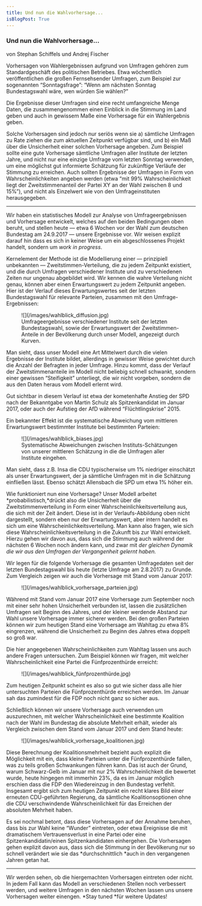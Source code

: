 ```yaml
---
title: Und nun die Wahlvorhersage...
isBlogPost: True
---
```


### Und nun die Wahlvorhersage…

von Stephan Schiffels und Andrej Fischer

Vorhersagen von Wahlergebnissen aufgrund von Umfragen gehören zum
Standardgeschäft des politischen Betriebes. Etwa wöchentlich veröffentlichen die
großen Fernsehsender Umfragen, zum Beispiel zur sogenannten “Sonntagsfrage”:
“Wenn am nächsten Sonntag Bundestagswahl wäre, wen würden Sie wählen?”

Die Ergebnisse dieser Umfragen sind eine recht umfangreiche Menge Daten, die
zusammengenommen einen Einblick in die Stimmung im Land geben und auch in
gewissem Maße eine Vorhersage für ein Wahlergebnis geben.

Solche Vorhersagen sind jedoch nur seriös wenn sie a) sämtliche Umfragen zu Rate
ziehen die zum aktuellen Zeitpunkt verfügbar sind, und b) ein Maß über die
Unsicherheit einer solchen Vorhersage angeben. Zum Beispiel sollte eine gute
Vorhersage sämtliche Umfragen aller Institute der letzten Jahre, und nicht nur
eine einzige Umfrage vom letzten Sonntag verwenden, um eine möglichst gut
informierte Schätzung für zukünftige Verläufe der Stimmung zu erreichen. Auch
sollten Ergebnisse der Umfragen in Form von Wahrscheinlichkeiten angeben werden
(etwa “mit 99% Wahrscheinlichkeit liegt der Zweitstimmenanteil der Partei XY an
der Wahl zwischen 8 und 15%”), und nicht als Einzelwert wie von den
Umfrageinstituten herausgegeben.

*****

Wir haben ein statistisches Modell zur Analyse von Umfrageergebnissen und
Vorhersage entwickelt, welches auf den beiden Bedingungen oben beruht, und
stellen heute — etwa 6 Wochen vor der Wahl zum deutschen Bundestag am 24.9.2017
— unsere Ergebnisse vor. Wir weisen explizit darauf hin dass es sich in keiner
Weise um ein abgeschlossenes Projekt handelt, sondern um *work in progress*.

Kernelement der Methode ist die Modellierung einer — prinzipiell unbekannten —
Zweitstimmen-Verteilung, die zu jedem Zeitpunkt existiert, und die durch
Umfragen verschiedener Institute und zu verschiedenen Zeiten nur ungenau
abgebildet wird. Wir kennen die wahre Verteilung nicht genau, können aber einen
Erwartungswert zu jedem Zeitpunkt angeben. Hier ist der Verlauf dieses
Erwartungswertes seit der letzten Bundestagswahl für relevante Parteien,
zusammen mit den Umfrage-Ergebnissen:

<figure>
![](/images/wahlblick_diffusion.jpg)
<figcaption>Umfrageergebnisse verschiedener Institute seit der letzten Bundestagswahl, sowie
der Erwartungswert der Zweitstimmen-Anteile in der Bevölkerung durch unser
Modell, angezeigt durch Kurven.</figcaption>
</figure>

Man sieht, dass unser Modell eine Art Mittelwert durch die vielen Ergebnisse der
Institute bildet, allerdings in gewisser Weise gewichtet durch die Anzahl der
Befragten in jeder Umfrage. Hinzu kommt, dass der Verlauf der
Zweitstimmenanteile im Modell nicht beliebig schnell schwankt, sondern einer
gewissen “Steifigkeit” unterliegt, die wir nicht vorgeben, sondern die aus den
Daten heraus vom Modell erlernt wird.

Gut sichtbar in diesem Verlauf ist etwa der kometenhafte Anstieg der SPD nach
der Bekanntgabe von Martin Schulz als Spitzenkandidat im Januar 2017, oder auch
der Aufstieg der AfD während “Flüchtlingskrise” 2015.

Ein bekannter Effekt ist die systematische Abweichung vom mittleren
Erwartungswert bestimmter Institute bei bestimmten Parteien:

<figure>
![](/images/wahlblick_biases.jpg)
<figcaption>Systematische Abweichungen zwischen Instituts-Schätzungen von unserer mittleren
Schätzung in die die Umfragen aller Institute eingehen.</figcaption>
</figure>

Man sieht, dass z.B. Insa die CDU typischerwise um 1% niedriger einschätzt als
unser Erwartungswert, der ja sämtliche Umfragen mit in die Schätzung einfließen
lässt. Ebenso schätzt Allensbach die SPD um etwa 1% höher ein.

Wie funktioniert nun eine Vorhersage? Unser Modell arbeitet
*probabilistisch,*drückt also die Unsicherheit über die Zweitstimmenverteilung
in Form einer Wahrscheinlichkeitsverteilung aus, die sich mit der Zeit ändert.
Diese ist in der Verlaufs-Abbildung oben nicht dargestellt, sondern eben nur der
Erwartungswert, aber intern handelt es sich um eine
Wahrscheinlichkeitsverteilung. Man kann also fragen, wie sich diese
Wahrscheinlichkeitsverteilung in die Zukunft bis zur Wahl entwickelt. Hierzu
gehen wir davon aus, dass sich die Stimmung auch während der nächsten 6 Wochen
noch ändern kann, und zwar mit *der gleichen Dynamik die wir aus den Umfragen
der Vergangenheit gelernt haben.*

Wir legen für die folgende Vorhersage die gesamten Umfragedaten seit der letzten
Bundestagswahl bis heute (letzte Umfrage am 2.8.2017) zu Grunde. Zum Vergleich
zeigen wir auch die Vorhersage mit Stand vom Januar 2017:

<figure>
![](/images/wahlblick_vorhersage_parteien.jpg)
</figure>

Während mit Stand vom Januar 2017 eine Vorhersage zum September noch mit einer
sehr hohen Unsicherheit verbunden ist, lassen die zusätzlichen Umfragen seit
Beginn des Jahres, und der kleiner werdende Abstand zur Wahl unsere Vorhersage
immer sicherer werden. Bei den großen Parteien können wir zum heutigen Stand
eine Vorhersage am Wahltag zu etwa 8% eingrenzen, während die Unsicherheit zu
Beginn des Jahres etwa doppelt so groß war.

Die hier angegebenen Wahrscheinlichkeiten zum Wahltag lassen uns auch andere
Fragen untersuchen. Zum Beispiel können wir fragen, mit welcher
Wahrscheinlichkeit eine Partei die Fünfprozenthürde erreicht:

<figure>
![](/images/wahlblick_fünfprozenthürde.jpg)
</figure>

Zum heutigen Zeitpunkt scheint es also so gut wie sicher dass alle hier
untersuchten Parteien die Fünfprozenthürde erreichen werden. Im Januar sah das
zumindest für die FDP noch nicht ganz so sicher aus.

Schließlich können wir unsere Vorhersage auch verwenden um auszurechnen, mit
welcher Wahrscheinlichkeit eine bestimmte Koalition nach der Wahl im Bundestag
die absolute Mehrheit erhält, wieder als Vergleich zwischen dem Stand vom Januar
2017 und dem Stand heute:

<figure>
![](/images/wahlblick_vorhersage_koalitionen.jpg)
</figure>

Diese Berechnung der Koalitionsmehrheit bezieht auch explizit die Möglichkeit
mit ein, dass kleine Parteien unter die Fünfprozenthürde fallen, was zu teils
großen Schwankungen führen kann. Das ist auch der Grund, warum Schwarz-Gelb im
Januar mit nur 2% Wahrscheinlichkeit die bewertet wurde, heute hingegen mit
immerhin 23%, da es im Januar möglich erschien dass die FDP den Wiedereinzug in
den Bundestag verfehlt. Insgesamt ergibt sich zum heutigen Zeitpunkt ein recht
klares Bild einer erneuten CDU-geführten Regierung, da sämtliche
Koalitionsoptionen ohne die CDU verschwindende Wahrscheinlichkeit für das
Erreichen der absoluten Mehrheit haben.

Es sei nochmal betont, dass diese Vorhersagen auf der Annahme beruhen, dass bis
zur Wahl keine “Wunder” eintreten, oder etwa Ereignisse die mit dramatischem
Vertrauensverlust in eine Partei oder eine Spitzenkandidatin/einen
Spitzenkandidaten einhergehen. Die Vorhersagen gehen explizit davon aus, dass
sich die Stimmung in der Bevölkerung nur so schnell verändert wie sie das
*durchschnittlich *auch in den vergangenen Jahren getan hat.

*****

Wir werden sehen, ob die hiergemachten Vorhersagen eintreten oder nicht. In
jedem Fall kann das Modell an verschiedenen Stellen noch verbessert werden, und
weitere Umfragen in den nächsten Wochen lassen uns unsere Vorhersagen weiter
einengen. *Stay tuned *für weitere Updates!
